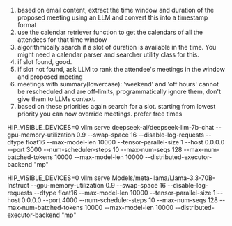 1. based on email content, extract the time window and duration of the proposed meeting using an LLM and convert this into a timestamp format
2. use the calendar retriever function to get the calendars of all the attendees for that time window
3. algorithmically search if a slot of duration is available in the time. You might need a calendar parser and searcher utility class for this.
4. if slot found, good. 
5. if slot not found, ask LLM to rank the attendee's meetings in the window and proposed meeting
6. meetings with summary(lowercase): 'weekend' and 'off hours' cannot be rescheduled and are off-limits, programmatically ignore them, don't give them to LLMs context.
7. based on these priorities again search for a slot. starting from lowest priority you can now override meetings. prefer free times


HIP_VISIBLE_DEVICES=0 vllm serve deepseek-ai/deepseek-llm-7b-chat         --gpu-memory-utilization 0.9         --swap-space 16         --disable-log-requests         --dtype float16         --max-model-len 10000         --tensor-parallel-size 1         --host 0.0.0.0         --port 3000         --num-scheduler-steps 10         --max-num-seqs 128         --max-num-batched-tokens 10000         --max-model-len 10000         --distributed-executor-backend "mp"

HIP_VISIBLE_DEVICES=0 vllm serve Models/meta-llama/Llama-3.3-70B-Instruct         --gpu-memory-utilization 0.9         --swap-space 16         --disable-log-requests         --dtype float16         --max-model-len 10000         --tensor-parallel-size 1         --host 0.0.0.0         --port 4000         --num-scheduler-steps 10         --max-num-seqs 128         --max-num-batched-tokens 10000         --max-model-len 10000         --distributed-executor-backend "mp"